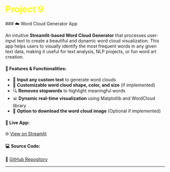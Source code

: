 <h1 style="color:yellow; font-size:2em;"><i class="fas fa-cogs"></i> Project 9</h1>
### ☁️ Word Cloud Generator App &nbsp; <i class="fas fa-cloud"></i>

An intuitive **Streamlit-based Word Cloud Generator** that processes user-input text to create a beautiful and dynamic word cloud visualization. This app helps users to visually identify the most frequent words in any given text data, making it useful for text analysis, NLP projects, or fun word art creation.

#### 🔧 **Features & Functionalities:**
- 📝 **Input any custom text** to generate word clouds
- 🎨 **Customizable word cloud shape, color, and size** (if implemented)
- 🔍 **Removes stopwords** to highlight meaningful words
- 📊 **Dynamic real-time visualization** using Matplotlib and WordCloud library
- 💾 **Option to download the word cloud image** (Optional if implemented)

#### 🔗 **Live App:**  
🌐 [View on Streamlit](https://wordcloud-hammadhanif.streamlit.app/)

#### 💻 **Source Code:**  
🔗 [GitHub Repository](https://github.com/hammadhanif267/WordCloud)

-----
